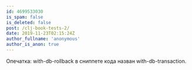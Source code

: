 ```yaml
---
id: 4699533030
is_spam: false
is_deleted: false
post: /clj-book-tests-2/
date: 2019-11-23T02:15:24Z
author_fullname: 'anonymous'
author_is_anon: true
---
```


<p>Опечатка: with-db-rollback в сниппете кода назван with-db-transaction.</p>
